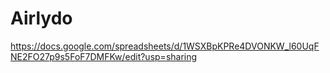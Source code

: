# Airlydo

https://docs.google.com/spreadsheets/d/1WSXBpKPRe4DVONKW_l60UqFNE2FO27p9s5FoF7DMFKw/edit?usp=sharing
